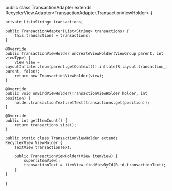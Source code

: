 public class TransactionAdapter extends RecyclerView.Adapter<TransactionAdapter.TransactionViewHolder> {

    private List<String> transactions;

    public TransactionAdapter(List<String> transactions) {
        this.transactions = transactions;
    }

    @Override
    public TransactionViewHolder onCreateViewHolder(ViewGroup parent, int viewType) {
        View view = LayoutInflater.from(parent.getContext()).inflate(R.layout.transaction_item, parent, false);
        return new TransactionViewHolder(view);
    }

    @Override
    public void onBindViewHolder(TransactionViewHolder holder, int position) {
        holder.transactionText.setText(transactions.get(position));
    }

    @Override
    public int getItemCount() {
        return transactions.size();
    }

    public static class TransactionViewHolder extends RecyclerView.ViewHolder {
        TextView transactionText;

        public TransactionViewHolder(View itemView) {
            super(itemView);
            transactionText = itemView.findViewById(R.id.transactionText);
        }
    }
}